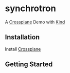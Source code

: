 # synchrotron

A [Crossplane](https://crossplane.io/) Demo with [Kind](https://kind.sigs.k8s.io/)

## Installation

Install [Crossplane](https://crossplane.io/docs/v1.1/getting-started/install-configure.html)

## Getting Started

